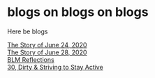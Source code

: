 # blogs on blogs on blogs
Here be blogs

[The Story of June 24, 2020](firstpost.md)  
[The Story of June 28, 2020](secondpost.md)  
[BLM Reflections](thirdpost.md)  
[30, Dirty & Striving to Stay Active](postfour.md)
